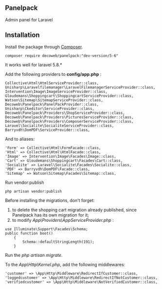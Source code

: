 ## Panelpack

Admin panel for Laravel

## Installation

Install the package through [Composer](http://getcomposer.org/). 

    composer require decoweb/panelpack:"dev-version/5-6"

It works well for laravel 5.8.*

Add the following providers to **config/app.php** :
```
Collective\Html\HtmlServiceProvider::class,
Unisharp\Laravelfilemanager\LaravelFilemanagerServiceProvider::class,
Intervention\Image\ImageServiceProvider::class,
Gloudemans\Shoppingcart\ShoppingcartServiceProvider::class,
Watson\Sitemap\SitemapServiceProvider::class,
Decoweb\Panelpack\PanelPackProvider::class,
Unisharp\Ckeditor\ServiceProvider::class,
Decoweb\Panelpack\Providers\ShopServiceProvider::class,
Decoweb\Panelpack\Providers\PicturesServiceProvider::class,
Decoweb\Panelpack\Providers\ComposerServiceProvider::class,
Laravel\Socialite\SocialiteServiceProvider::class,
Barryvdh\DomPDF\ServiceProvider::class,
```
And to aliases:
```
'Form' => Collective\Html\FormFacade::class,
'Html' => Collective\Html\HtmlFacade::class,
'Image' => Intervention\Image\Facades\Image::class,
'Cart' => Gloudemans\Shoppingcart\Facades\Cart::class,
'Socialite' => Laravel\Socialite\Facades\Socialite::class,
'PDF' => Barryvdh\DomPDF\Facade::class,
'Sitemap' => Watson\Sitemap\Facades\Sitemap::class,
```

Run vendor:publish
```
php artisan vendor:publish
```
Before installing the migrations, don't forget:
1) to delete the shopping cart migration already published, since Panelpack has its own migration for it;
2) to modify _App\Providers\AppServiceProvider.php_ :
```
use Illuminate\Support\Facades\Schema;
public function boot()
    {
        Schema::defaultStringLength(191);
    }
```
Run the _php artisan migrate_.

To the _App\Http\Kernel.php_, add the following middlewares:
```
'customer' => \App\Http\Middleware\RedirectIfCustomer::class,
'loggedcustomer' => \App\Http\Middleware\RedirectIfNotCustomer::class,
'verifiedcustomer' => \App\Http\Middleware\NotVerifiedCustomer::class,
```